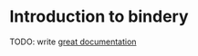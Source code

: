# Introduction to bindery

TODO: write [great documentation](http://jacobian.org/writing/great-documentation/what-to-write/)
